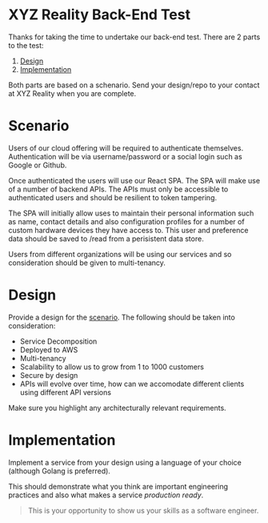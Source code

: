 XYZ Reality Back-End Test
=========================

Thanks for taking the time to undertake our back-end test. There are 2 parts to the test:

1. [Design](#design)
2. [Implementation](#implementation)

Both parts are based on a schenario. Send your design/repo to your contact at XYZ Reality when you are complete.

# Scenario

Users of our cloud offering will be required to authenticate themselves. Authentication will be via username/password or a social login such as Google or Github.

Once authenticated the users will use our React SPA. The SPA will make use of a number of backend APIs. The APIs must only be accessible to authenticated users and should be resilient to token tampering.

The SPA will initially allow uses to maintain their personal information such as name, contact details and also configuration profiles for a number of custom hardware devices they have access to. This user and preference data should be saved to /read from a perisistent data store.

Users from different organizations will be using our services and so consideration should be given to multi-tenancy.

# Design

Provide a design for the [scenario](#scenario). The following should be taken into consideration:
* Service Decomposition
* Deployed to AWS
* Multi-tenancy
* Scalability to allow us to grow from 1 to 1000 customers
* Secure by design
* APIs will evolve over time, how can we accomodate different clients using different API versions

Make sure you highlight any architecturally relevant requirements.

# Implementation

Implement a service from your design using a language of your choice (although Golang is preferred). 

This should demonstrate what you think are important engineering practices and also what makes a service *production ready*. 

> This is your opportunity to show us your skills as a software engineer. 
